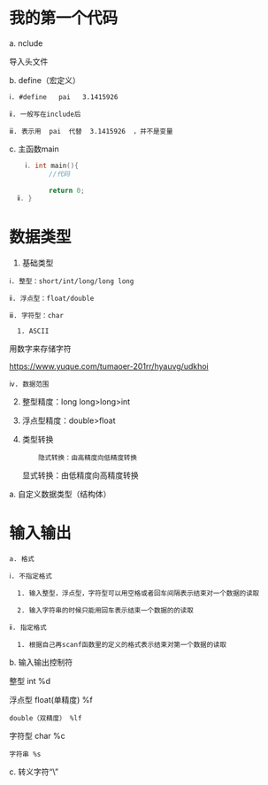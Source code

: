 # 我的第一个代码
  a. nclude
 
导入头文件

  b. define（宏定义）
  
    ⅰ. #define   pai   3.1415926
    
    ⅱ. 一般写在include后 
    
    ⅲ. 表示用  pai  代替  3.1415926  ，并不是变量
    
  c. 主函数main
  ```c++
      ⅰ. int main(){
            //代码
        	
            return 0;
    ⅱ. }
  ```
  # 数据类型
  1. 基础类型
  
    ⅰ. 整型：short/int/long/long long
    
    ⅱ. 浮点型：float/double
    
    ⅲ. 字符型：char
    
      1. ASCII
      
用数字来存储字符

https://www.yuque.com/tumaoer-201rr/hyauvg/udkhoi

    ⅳ. 数据范围
    
2. 整型精度：long long>long>int

3. 浮点型精度：double>float

4. 类型转换

           隐式转换：由高精度向低精度转换
           
    显式转换：由低精度向高精度转换
    
  a. 自定义数据类型（结构体）
  # 输入输出
    a. 格式
    
    ⅰ. 不指定格式
    
      1. 输入整型，浮点型，字符型可以用空格或者回车间隔表示结束对一个数据的读取
      
      2. 输入字符串的时候只能用回车表示结束一个数据的的读取
      
    ⅱ. 指定格式
    
      1. 根据自己再scanf函数里的定义的格式表示结束对第一个数据的读取
      
  b. 输入输出控制符

整型	int	%d

浮点型	float(单精度)	%f

	double（双精度）	%lf
  
字符型	char	%c

	字符串	%s
  
  c. 转义字符“\”
  
